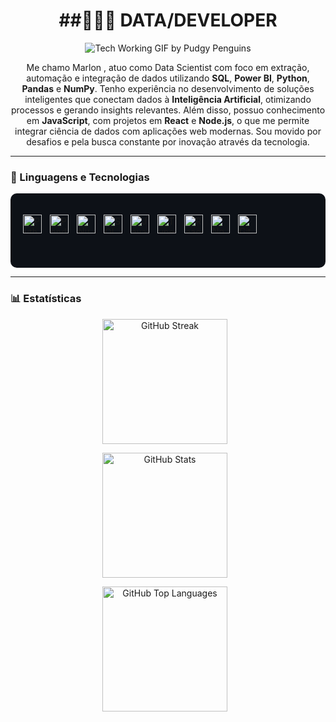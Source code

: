 
</p>
<div align="center">
  <h1> ##👨🏽‍💻 DATA/DEVELOPER</h1>

  ![Tech Working GIF by Pudgy Penguins](https://github.com/user-attachments/assets/d52b400c-b693-4dbd-a14f-4b6b194ea121)


  Me chamo Marlon , atuo como Data Scientist com foco em extração, automação e integração de dados utilizando **SQL**, **Power BI**, **Python**, **Pandas** e **NumPy**. Tenho experiência no desenvolvimento de soluções inteligentes que conectam dados à **Inteligência   Artificial**, otimizando processos e gerando insights relevantes.
  Além disso, possuo conhecimento em **JavaScript**, com projetos em **React** e **Node.js**, o que me permite integrar ciência de dados com aplicações web modernas.
  Sou movido por desafios e pela busca constante por inovação através da tecnologia.
</div>

---


### 🤖 Linguagens e Tecnologias

<div style="background-color:#0d1117; padding:20px; border-radius:10px;">

<img
    align="left"
    alt="Python"
    title="Python"
    width="30px"
    style="padding-right: 10px;"
    src="https://cdn.jsdelivr.net/gh/devicons/devicon@latest/icons/python/python-original.svg"
/>
<img
    align="left"
    alt="Pandas"
    title="Pandas"
    width="30px"
    style="padding-right: 10px;"
    src="https://cdn.jsdelivr.net/gh/devicons/devicon@latest/icons/pandas/pandas-original.svg"
/>

<img
    align="left"
    alt="NumPy"
    title="NumPy"
    width="30px"
    style="padding-right: 10px;"
    src="https://cdn.jsdelivr.net/gh/devicons/devicon@latest/icons/numpy/numpy-original.svg"
/>

<img
    align="left"
    alt="SQL"
    title="SQL"
    width="30px"
    style="padding-right: 10px;"
    src="https://cdn.jsdelivr.net/gh/devicons/devicon@latest/icons/microsoftsqlserver/microsoftsqlserver-original.svg"
/>

<img
    align="left"
    alt="JavaScript"
    title="JavaScript"
    width="30px"
    style="padding-right: 10px;"
    src="https://cdn.jsdelivr.net/gh/devicons/devicon@latest/icons/javascript/javascript-original.svg"
/>
<img
    align="left"
    alt="TypeScript"
    title="TypeScript"
    width="30px"
    style="padding-right: 10px;"
    src="https://cdn.jsdelivr.net/gh/devicons/devicon@latest/icons/typescript/typescript-original.svg"
/>
<img
    align="left"
    alt="React"
    title="React"
    width="30px"
    style="padding-right: 10px;"
    src="https://cdn.jsdelivr.net/gh/devicons/devicon@latest/icons/react/react-original.svg"
/>
<img
    align="left"
    alt="Node.js"
    title="Node.js"
    width="30px"
    style="padding-right: 10px;"
    src="https://cdn.jsdelivr.net/gh/devicons/devicon@latest/icons/nodejs/nodejs-original.svg"
/>
<img
    align="left"
    alt="Git"
    title="Git"
    width="30px"
    style="padding-right: 10px;"
    src="https://cdn.jsdelivr.net/gh/devicons/devicon@latest/icons/git/git-original.svg"
/>

<br/><br/><br/>

</div>

---

### 📊 Estatísticas

<!-- Gráfico de contribuições (streak) -->
<p align="center">
  <img
    src="https://github-readme-streak-stats.herokuapp.com/?user=MylinDev&theme=dark&date_format=j%20M%5B%20Y%5D"
    alt="GitHub Streak"
    height="200"
    style="padding-right: 10px;" 
  />
</p>

<p align="center">
  <img 
    alt="GitHub Stats" 
    height="200" 
    style="padding-right: 10px;" 
    src="https://github-readme-stats.vercel.app/api?username=MylinDev&show_icons=true&theme=dark&include_all_commits=true&locale=pt-br" 
  />
</p>
<p align="center">
  <img 
    alt="GitHub Top Languages" 
    height="200" 
    style="padding-right: 10px;" 
    src="https://github-readme-stats.vercel.app/api/top-langs/?username=MylinDev&theme=dark&layout=compact&custom_title=Tecnologias&langs_count=9" 
  />
</p>
